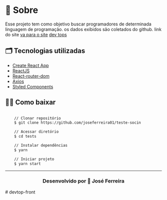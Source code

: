 

# 🔖 Sobre

Esse projeto tem como objetivo buscar programadores de determinada linguagem de programação. os dados exibidos são coletados do github.
link do site
 [va para o site]( https://topdevs.herokuapp.com/)
 <a target="_blank" href=" https://topdevs.herokuapp.com/"> dev tops</a>



## 🗂 Tecnologias utilizadas

- [Create React App](https://github.com/facebook/create-react-app)
- [ReactJS](https://pt-br.reactjs.org/)
- [React-router-dom](https://reactrouter.com/web/guides/quick-start)
- [Axios](https://github.com/axios/axios)
- [Styled Components](https://styled-components.com/)

## 👍🏻 Como baixar

```bash

    // Clonar repositório
    $ git clone https://github.com/joseferreira01/teste-socin

    // Acessar diretório
    $ cd tests

    // Instalar dependências
    $ yarn

    // Iniciar projeto
    $ yarn start
```

---

<h3 align="center">Desenvolvido por  💜  José Ferreira </h3>
# devtop-front
